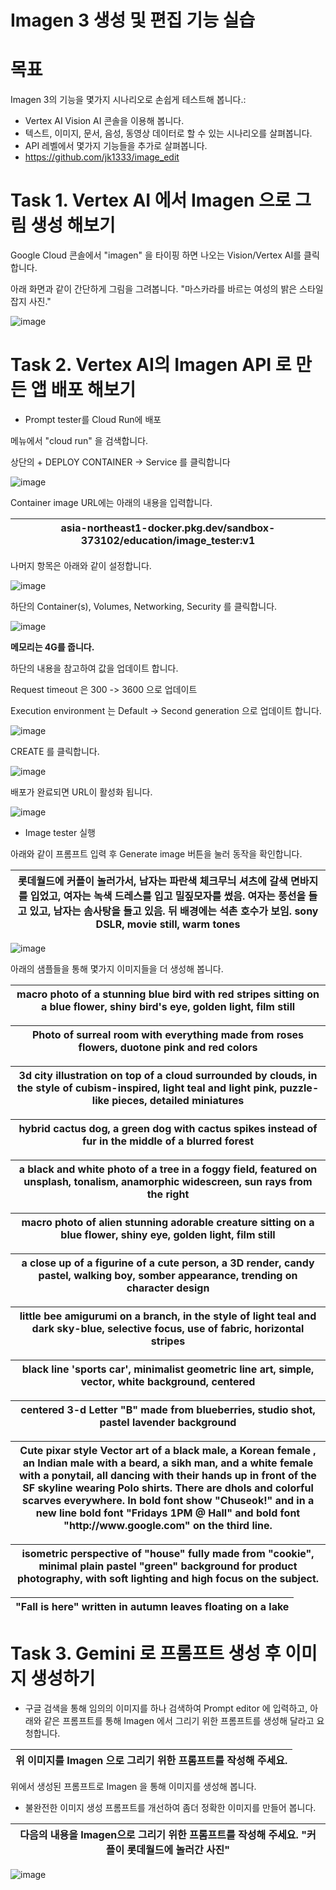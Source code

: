 # Imagen 3 생성 및 편집 기능 실습

# 목표

Imagen 3의 기능을 몇가지 시나리오로 손쉽게 테스트해 봅니다.:

-   Vertex AI Vision AI 콘솔을 이용해 봅니다.
-   텍스트, 이미지, 문서, 음성, 동영상 데이터로 할 수 있는 시나리오를 살펴봅니다.
-   API 레벨에서 몇가지 기능들을 추가로 살펴봅니다.
-   https://github.com/jk1333/image_edit

# Task 1. Vertex AI 에서 Imagen 으로 그림 생성 해보기

Google Cloud 콘솔에서 "imagen" 을 타이핑 하면 나오는 Vision/Vertex AI를 클릭합니다.

아래 화면과 같이 간단하게 그림을 그려봅니다. "마스카라를 바르는 여성의 밝은 스타일 잡지 사진."

![image](https://raw.githubusercontent.com/jk1333/handson/main/images/3/1.png)

# Task 2. Vertex AI의 Imagen API 로 만든 앱 배포 해보기

* Prompt tester를 Cloud Run에 배포

메뉴에서 "cloud run" 을 검색합니다.

상단의 + DEPLOY CONTAINER -> Service 를 클릭합니다

![image](https://raw.githubusercontent.com/jk1333/handson/main/images/1/geminiprompt테스--nsoggf7s2w.png)

Container image URL에는 아래의 내용을 입력합니다.

<table>
  <thead>
    <tr>
      <th><strong>asia-northeast1-docker.pkg.dev/sandbox-373102/education/image_tester:v1</strong></th>
    </tr>
  </thead>
  <tbody>
  </tbody>
</table>

나머지 항목은 아래와 같이 설정합니다.

![image](https://raw.githubusercontent.com/jk1333/handson/main/images/1/geminiprompt테스--145e81p4nr8.png)

하단의 Container(s), Volumes, Networking, Security 를 클릭합니다.

![image](https://raw.githubusercontent.com/jk1333/handson/main/images/1/geminiprompt테스--72xld5gz07i.png)

**메모리는 4G를 줍니다.**

하단의 내용을 참고하여 값을 업데이트 합니다.

Request timeout 은 300 -> 3600 으로 업데이트

Execution environment 는 Default -> Second generation 으로 업데이트 합니다.

![image](https://raw.githubusercontent.com/jk1333/handson/main/images/1/geminiprompt테스--id68fj4t7w.png)

CREATE 를 클릭합니다.

![image](https://raw.githubusercontent.com/jk1333/handson/main/images/1/geminiprompt테스--vdbsyed3pvi.png)

배포가 완료되면 URL이 활성화 됩니다.

![image](https://raw.githubusercontent.com/jk1333/handson/main/images/1/geminiprompt테스--yvx0jelpy2c.png)

* Image tester 실행

아래와 같이 프롬프트 입력 후 Generate image 버튼을 눌러 동작을 확인합니다.

<table>
  <thead>
    <tr>
      <th><strong>롯데월드에 커플이 놀러가서, 남자는 파란색 체크무늬 셔츠에 갈색 면바지를 입었고, 여자는 녹색 드레스를 입고 밀짚모자를 썼음. 여자는 풍선을 들고 있고, 남자는 솜사탕을 들고 있음. 뒤 배경에는 석촌 호수가 보임. sony DSLR, movie still, warm tones</strong></th>
    </tr>
  </thead>
  <tbody>
  </tbody>
</table>

![image](https://raw.githubusercontent.com/jk1333/handson/main/images/3/2.png)

아래의 샘플들을 통해 몇가지 이미지들을 더 생성해 봅니다.

<table>
  <thead>
    <tr>
      <th><strong>macro photo of a stunning blue bird with red stripes sitting on a blue flower, shiny bird's eye, golden light,  film still</strong></th>
    </tr>
  </thead>
  <tbody>
  </tbody>
</table>

<table>
  <thead>
    <tr>
      <th><strong>Photo of surreal room with everything made from roses flowers, duotone pink and red colors</strong></th>
    </tr>
  </thead>
  <tbody>
  </tbody>
</table>

<table>
  <thead>
    <tr>
      <th><strong>3d city illustration on top of a cloud surrounded by clouds, in the style of cubism-inspired, light teal and light pink, puzzle-like pieces, detailed miniatures</strong></th>
    </tr>
  </thead>
  <tbody>
  </tbody>
</table>

<table>
  <thead>
    <tr>
      <th><strong>hybrid cactus dog, a green dog with cactus spikes instead of fur in the middle of a blurred forest</strong></th>
    </tr>
  </thead>
  <tbody>
  </tbody>
</table>

<table>
  <thead>
    <tr>
      <th><strong>a black and white photo of a tree in a foggy field, featured on unsplash, tonalism, anamorphic widescreen, sun rays from the right</strong></th>
    </tr>
  </thead>
  <tbody>
  </tbody>
</table>

<table>
  <thead>
    <tr>
      <th><strong>macro photo of alien stunning adorable creature sitting on a blue flower, shiny eye, golden light, film still</strong></th>
    </tr>
  </thead>
  <tbody>
  </tbody>
</table>

<table>
  <thead>
    <tr>
      <th><strong>a close up of a figurine of a cute person, a 3D render, candy pastel, walking boy, somber appearance, trending on character design</strong></th>
    </tr>
  </thead>
  <tbody>
  </tbody>
</table>

<table>
  <thead>
    <tr>
      <th><strong>little bee amigurumi on a branch, in the style of light teal and dark sky-blue, selective focus, use of fabric, horizontal stripes</strong></th>
    </tr>
  </thead>
  <tbody>
  </tbody>
</table>

<table>
  <thead>
    <tr>
      <th><strong>black line 'sports car', minimalist geometric line art, simple, vector, white background, centered</strong></th>
    </tr>
  </thead>
  <tbody>
  </tbody>
</table>

<table>
  <thead>
    <tr>
      <th><strong>centered 3-d Letter "B" made from blueberries, studio shot, pastel lavender background</strong></th>
    </tr>
  </thead>
  <tbody>
  </tbody>
</table>

<table>
  <thead>
    <tr>
      <th><strong>Cute pixar style Vector art of a black male, a Korean female , an Indian male with a beard, a sikh man, and a white female with a ponytail, all dancing with their hands up in front of the SF skyline wearing Polo shirts. There are dhols and colorful scarves everywhere. In bold font show "Chuseok!" and in a new line bold font "Fridays 1PM @ Hall" and bold font "http://www.google.com" on the third line.</strong></th>
    </tr>
  </thead>
  <tbody>
  </tbody>
</table>

<table>
  <thead>
    <tr>
      <th><strong>isometric perspective of "house" fully made from "cookie", minimal plain pastel "green" background for product photography, with soft lighting and high focus on the subject.</strong></th>
    </tr>
  </thead>
  <tbody>
  </tbody>
</table>

<table>
  <thead>
    <tr>
      <th><strong>"Fall is here" written in autumn leaves floating on a lake</strong></th>
    </tr>
  </thead>
  <tbody>
  </tbody>
</table>

# Task 3. Gemini 로 프롬프트 생성 후 이미지 생성하기

* 구글 검색을 통해 임의의 이미지를 하나 검색하여 Prompt editor 에 입력하고, 아래와 같은 프롬프트를 통해 Imagen 에서 그리기 위한 프롬프트를 생성해 달라고 요청합니다.

<table>
  <thead>
    <tr>
      <th><strong>위 이미지를 Imagen 으로 그리기 위한 프롬프트를 작성해 주세요.</strong></th>
    </tr>
  </thead>
  <tbody>
  </tbody>
</table>

위에서 생성된 프롬프트로 Imagen 을 통해 이미지를 생성해 봅니다.

* 불완전한 이미지 생성 프롬프트를 개선하여 좀더 정확한 이미지를 만들어 봅니다.

<table>
  <thead>
    <tr>
      <th><strong>다음의 내용을 Imagen으로 그리기 위한 프롬프트를 작성해 주세요. "커플이 롯데월드에 놀러간 사진"</strong></th>
    </tr>
  </thead>
  <tbody>
  </tbody>
</table>

![image](https://raw.githubusercontent.com/jk1333/handson/main/images/3/3.png)